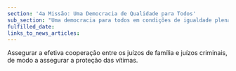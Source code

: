 ```yaml
---
section: '4a Missão: Uma Democracia de Qualidade para Todos'
sub_section: "Uma democracia para todos em condições de igualdade plena"
fulfilled_date:
links_to_news_articles:
---
```


Assegurar a efetiva cooperação entre os juízos de família e juízos criminais, de modo a assegurar a proteção das vítimas.